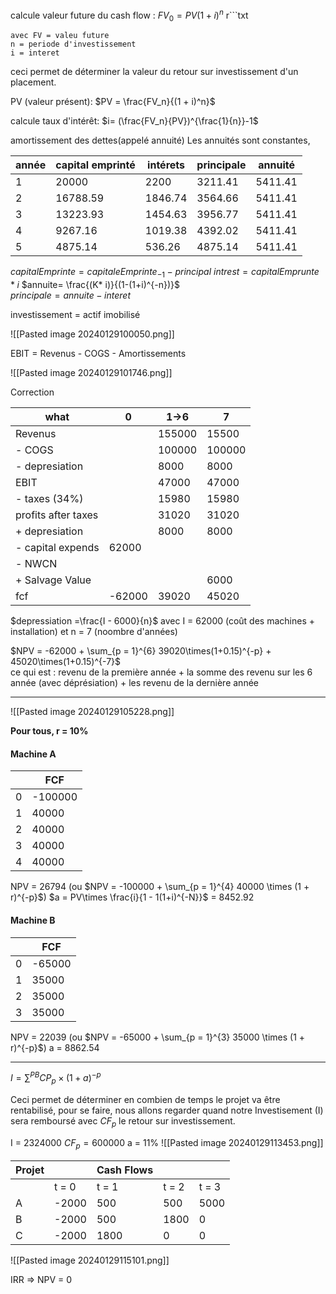 calcule valeur future du cash flow :
$FV_0=PV(1+i)^n$
r```txt
```
avec FV = valeu future
n = periode d'investissement
i = interet
```

ceci permet de déterminer la valeur du retour sur investissement d'un placement. 

PV (valeur présent):
$PV = \frac{FV_n}{(1 + i)^n}$ 

calcule taux d'intérêt:
$i= (\frac{FV_n}{PV})^{\frac{1}{n}}-1$

amortissement des dettes(appelé annuité)
Les annuités sont constantes, 


| année | capital emprinté | intérets | principale | annuité |
| ---- | ---- | ---- | ---- | ---- |
| 1 | 20000 | 2200 | 3211.41 | 5411.41 |
| 2 | 16788.59 | 1846.74 | 3564.66 | 5411.41 |
| 3 | 13223.93 | 1454.63 | 3956.77 | 5411.41 |
| 4 | 9267.16 | 1019.38 | 4392.02 | 5411.41 |
| 5 | 4875.14 | 536.26 | 4875.14 | 5411.41 |
$capitalEmprinte = capitaleEmprinte_{-1}- principal$ 
$intrest = capitalEmprunte*i$
$annuite= \frac{(K* i)}{(1-(1+i)^{-n})}$   
$principale = annuite - interet$

investissement = actif imobilisé

![[Pasted image 20240129100050.png]]

EBIT = Revenus - COGS - Amortissements 

![[Pasted image 20240129101746.png]]

Correction 

| what | 0 | 1->6 | 7 |
| ---- | ---- | ---- | ---- |
| Revenus |  | 155000 | 15500 |
| - COGS |  | 100000 | 100000 |
| - depresiation |  | 8000 | 8000 |
| EBIT |  | 47000 | 47000 |
| - taxes (34%) |  | 15980 | 15980 |
| profits after taxes |  | 31020 | 31020 |
| + depresiation |  | 8000 | 8000 |
| - capital expends | 62000 |  |  |
| - NWCN |  |  |  |
| + Salvage Value  |  |  | 6000 |
| fcf | -62000 | 39020 | 45020 |
$depressiation =\frac{I - 6000}{n}$
avec I = 62000 (coût des machines + installation)
et n = 7 (noombre d'années)

$NPV = -62000 + \sum_{p = 1}^{6} 39020\times(1+0.15)^{-p} + 45020\times(1+0.15)^{-7}$  
ce qui est : revenu de la première année + la somme des revenu sur les 6 année (avec déprésiation) + les revenu de la dernière année

---
 ![[Pasted image 20240129105228.png]]

<b>Pour tous, r = 10%</b>

 #### Machine A 
 
|  | FCF |
| ---- | ---- |
| 0 | -100000 |
| 1 | 40000 |
| 2 | 40000 |
| 3 | 40000 |
| 4 | 40000 |
NPV = 26794 (ou $NPV = -100000 + \sum_{p = 1}^{4} 40000 \times (1 + r)^{-p}$)
$a = PV\times \frac{i}{1 - 1(1+i)^{-N}}$ = 8452.92

#### Machine B
|  | FCF |
| ---- | ---- |
| 0 | -65000 |
| 1 | 35000 |
| 2 | 35000 |
| 3 | 35000 |
NPV = 22039 (ou $NPV = -65000 + \sum_{p = 1}^{3} 35000 \times (1 + r)^{-p}$) 
a = 8862.54

---
$I = \sum^{PB} CP_p \times(1+a)^{-p}$ 

Ceci permet de déterminer en combien de temps le projet va être rentabilisé, pour se faire, nous allons regarder quand notre Investisement (I) sera remboursé avec $CF_p$ le retour sur investissement. 

I = 2324000
$CF_p = 600000$ 
a = 11%
![[Pasted image 20240129113453.png]]

| Projet |  | Cash Flows |  |  |
| ---- | ---- | ---- | ---- | ---- |
|  | t = 0 | t = 1 | t = 2 | t = 3 |
| A | -2000 | 500 | 500 | 5000 |
| B | -2000 | 500 | 1800 | 0 |
| C | -2000 | 1800 | 0 | 0 |
![[Pasted image 20240129115101.png]]

IRR => NPV = 0